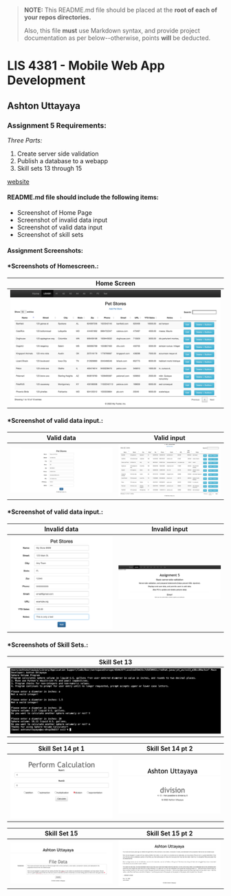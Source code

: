 > **NOTE:** This README.md file should be placed at the **root of each of your repos directories.**
>
>Also, this file **must** use Markdown syntax, and provide project documentation as per below--otherwise, points **will** be deducted.
>

# LIS 4381 - Mobile Web App Development

## Ashton Uttayaya

### Assignment 5 Requirements:

*Three Parts:*

1. Create server side validation
2. Publish a database to a webapp
3. Skill sets 13 through 15

[website](http://localhost:8080/lis4381)

#### README.md file should include the following items:

* Screenshot of Home Page
* Screenshot of invalid data input
* Screenshot of valid data input
* Screenshot of skill sets


#### Assignment Screenshots:

#### *Screenshots of Homescreen.:

Home Screen              |
:-------------------------:|
![home_screen](img/default.png) |

#### *Screenshot of valid data input.:

Valid data                 | Valid input               |
:-------------------------:|:-------------------------:|
![valid_data](img/c1.png) | ![valid_data](img/s1.png) |


#### *Screenshot of valid data input.:

Invalid data               | Invalid input               |
:-------------------------:|:-------------------------:|
![invalid_data](img/w1.png) | ![invalid_data](img/e1.png) |


#### *Screenshots of Skill Sets.:

Skill Set 13                |
:-------------------------:|
![Skill Set 13](img/ss13.png) |

Skill Set 14 pt 1          | Skill Set 14 pt 2          |
:-------------------------:|:-------------------------:|
![Skill Set 14](img/ss14.png) | ![Skill Set 14](img/ss14_2.png) |

Skill Set 15                | Skill Set 15 pt 2          |
:-------------------------:|:-------------------------:|
![Skill Set 15](img/ss15_1.png) | ![Skill Set 15](img/ss15_2.png) |